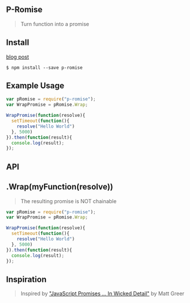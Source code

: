 ## P-Romise
> Turn function into a promise

## Install

[blog post](http://www.mattgreer.org/articles/promises-in-wicked-detail/)
```
$ npm install --save p-romise
```

## Example Usage 
```javascript
var pRomise = require("p-romise");
var WrapPromise = pRomise.Wrap;

WrapPromise(function(resolve){
  setTimeout(function(){
    resolve("Hello World")
  }, 5000)
}).then(function(result){
  console.log(result);
});
```

## API

## .Wrap(myFunction(resolve))
> The resulting promise is NOT chainable

```javascript
var pRomise = require("p-romise");
var WrapPromise = pRomise.Wrap;

WrapPromise(function(resolve){
  setTimeout(function(){
    resolve("Hello World")
  }, 5000)
}).then(function(result){
  console.log(result);
});
```

## Inspiration
> Inspired by ["JavaScript Promises ... In Wicked Detail"](http://www.mattgreer.org/articles/promises-in-wicked-detail/) by Matt Greer
